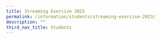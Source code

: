 ```yaml
---
title: Streaming Exercise 2023
permalink: /information/students/streaming-exercise-2023/
description: ""
third_nav_title: Students
---
```

